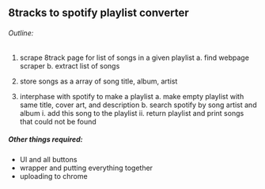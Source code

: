 ## 8tracks to spotify playlist converter

###### Outline:
1. scrape 8track page for list of songs in a given playlist
  a. find webpage scraper
  b. extract list of songs

2. store songs as a array of song title, album, artist

3. interphase with spotify to make a playlist
  a. make empty playlist with same title, cover art, and description
  b. search spotify by song artist and album
    i. add this song to the playlist
    ii. return playlist and print songs that could not be found


##### Other things required:
* UI and all buttons
* wrapper and putting everything together
* uploading to chrome
